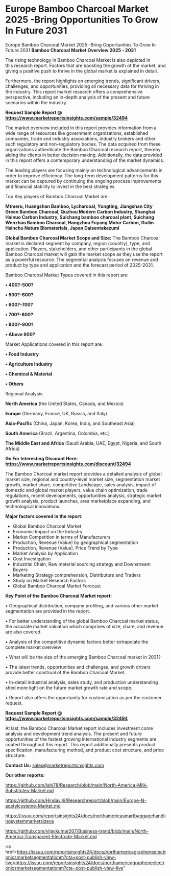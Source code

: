 # Europe Bamboo Charcoal Market 2025 -Bring Opportunities To Grow In Future 2031
Europe Bamboo Charcoal Market 2025 -Bring Opportunities To Grow In Future 2031
<Strong> Bamboo Charcoal Market Overview 2025 - 2031</strong>

The rising technology in Bamboo Charcoal Market is also depicted in this research report. Factors that are boosting the growth of the market, and giving a positive push to thrive in the global market is explained in detail.

Furthermore, the report highlights on emerging trends, significant drivers, challenges, and opportunities, providing all necessary data for thriving in the industry. This report market research offers a comprehensive perspective, including an in-depth analysis of the present and future scenarios within the industry.

<strong>Request Sample Report @ <a href=https://www.marketreportsinsights.com/sample/32494>https://www.marketreportsinsights.com/sample/32494</a></strong>

The market overview included in this report provides information from a wide range of resources like government organizations, established companies, trade and industry associations, industry brokers and other such regulatory and non-regulatory bodies. The data acquired from these organizations authenticate the Bamboo Charcoal research report, thereby aiding the clients in better decision making. Additionally, the data provided in this report offers a contemporary understanding of the market dynamics.

The leading players are focusing mainly on technological advancements in order to improve efficiency. The long-term development patterns for this market can be captured by continuing the ongoing process improvements and financial stability to invest in the best strategies.

Top Key players of Bamboo Charcoal Market are:

<strong>Mtmeru, Huangshan Bamboo, Lycharcoal, Yungting, Jiangshan City Green Bamboo Charcoal, Quzhou Modern Carbon Industry, Shanghai Hainuo Carbon Industry, Suichang bamboo charcoal plant, Suichang Wenzhao Bamboo Charcoal, Hangzhou Fuyang Motor Carbon, Guilin Hsinchu Nature Biomaterials, Japan Daisentakezumi</strong>

<strong><b>Global Bamboo Charcoal Market Scope and Size:</b></strong>
The Bamboo Charcoal market is declared segment by company, region (country), type, and application. Players, stakeholders, and other participants in the global Bamboo Charcoal market will gain the market scope as they use the report as a powerful resource. The segmental analysis focuses on revenue and product by type and application and the forecast period of 2025-2031.

Bamboo Charcoal Market Types covered in this report are:

<strong>•  400?-500?

•  500?-600?

•  600?-700?

•  700?-800?

•  800?-900?

•  Above 900?</strong>

Market Applications covered in this report are:

<strong>•  Food Industry

•  Agriculture Industry

•  Chemical & Material

•  Others</strong> 

Regional Analysis

<strong>North America</strong> (the United States, Canada, and Mexico)

<strong>Europe</strong> (Germany, France, UK, Russia, and Italy)

<strong>Asia-Pacific</strong> (China, Japan, Korea, India, and Southeast Asia)

<strong>South America</strong> (Brazil, Argentina, Colombia, etc.)

<strong>The Middle East and Africa</strong> (Saudi Arabia, UAE, Egypt, Nigeria, and South Africa)

<strong>Go For Interesting Discount Here: <a href=https://www.marketreportsinsights.com/discount/32494>https://www.marketreportsinsights.com/discount/32494</a></strong>

The Bamboo Charcoal market report provides a detailed analysis of global market size, regional and country-level market size, segmentation market growth, market share, competitive Landscape, sales analysis, impact of domestic and global market players, value chain optimization, trade regulations, recent developments, opportunities analysis, strategic market growth analysis, product launches, area marketplace expanding, and technological innovations.

<strong><b>Major factors covered in the report:</b></strong>
<ul>
  <li>Global Bamboo Charcoal Market </li>
  <li>Economic Impact on the Industry</li>
  <li>Market Competition in terms of Manufacturers</li>
  <li>Production, Revenue (Value) by geographical segmentation</li>
  <li>Production, Revenue (Value), Price Trend by Type</li>
  <li>Market Analysis by Application</li>
  <li>Cost Investigation</li>
  <li>Industrial Chain, Raw material sourcing strategy and Downstream Buyers</li>
  <li>Marketing Strategy comprehension, Distributors and Traders</li>
  <li>Study on Market Research Factors</li>
  <li>Global Bamboo Charcoal Market Forecast</li>
</ul>

<strong><b>Key Point of the Bamboo Charcoal Market report:</b></strong>

• Geographical distribution, company profiling, and various other market segmentation are provided in the report.

• For better understanding of the global Bamboo Charcoal market status, the accurate market valuation which comprises of size, share, and revenue are also covered.

• Analysis of the competitive dynamic factors better extrapolate the complete market overview

• What will be the size of the emerging Bamboo Charcoal market in 2031?

• The latest trends, opportunities and challenges, and growth drivers provide better construal of the Bamboo Charcoal Market.

• In-detail industrial analysis, sales study, and production understanding shed more light on the future market growth rate and scope.

• Report also offers the opportunity for customization as per the customer request.

<strong>Request Sample Report @ <a href=https://www.marketreportsinsights.com/sample/32494>https://www.marketreportsinsights.com/sample/32494</a></strong>

At last, the Bamboo Charcoal Market report includes investment come analysis and development trend analysis. The present and future opportunities of the fastest growing international industry segments are coated throughout this report. This report additionally presents product specification, manufacturing method, and product cost structure, and price structure.

<strong>Contact Us:</strong>
sales@marketreportsinsights.com

<strong>Our other reports:</strong>

<a href=https://github.com/Ishi78/Research/blob/main/North-America-Milk-Substitutes-Market.md>https://github.com/Ishi78/Research/blob/main/North-America-Milk-Substitutes-Market.md</a>

<a href=https://github.com/Hindavii9/Researchreport/blob/main/Europe-N-acetylcysteine-Market.md>https://github.com/Hindavii9/Researchreport/blob/main/Europe-N-acetylcysteine-Market.md</a>

<a href=https://issuu.com/reportsinsights24/docs/northamericasmartbaggagehandlingsystemmarketsizeva>https://issuu.com/reportsinsights24/docs/northamericasmartbaggagehandlingsystemmarketsizeva</a>

<a href=https://github.com/vijaykumar207/Business-trend/blob/main/North-America-Transparent-Electrode-Market.md>https://github.com/vijaykumar207/Business-trend/blob/main/North-America-Transparent-Electrode-Market.md</a>

<a href=https://issuu.com/reportsinsights24/docs/northamericagrapheneelectronicsmarketsegmentationm?cta=post-publish-view-live>https://issuu.com/reportsinsights24/docs/northamericagrapheneelectronicsmarketsegmentationm?cta=post-publish-view-live</a>"

